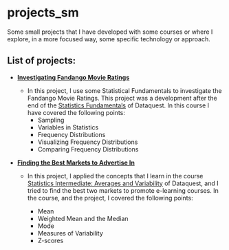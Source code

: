# projects_sm
Some small projects that I have developed with some courses or where I explore, in a more focused way, some specific technology or approach.

## List of projects:

- [**Investigating Fandango Movie Ratings**](https://github.com/VitorSousa5/projects_sm/tree/main/Investigating%20Fandango%20Movie%20Ratings)

  - In this project, I use some Statistical Fundamentals to investigate the Fandango Movie Ratings. This project was a development after the end of the [Statistics Fundamentals](https://app.dataquest.io/course/statistics-fundamentals) of Dataquest. In this course I have covered the following points:
    - Sampling
    - Variables in Statistics
    - Frequency Distributions
    - Visualizing Frequency Distributions 
    - Comparing Frequency Distributions

- [**Finding the Best Markets to Advertise In**](https://github.com/VitorSousa5/projects_sm/tree/main/Finding%20the%20Best%20Markets%20to%20Advertise%20In)

  - In this project, I applied the concepts that I learn in the course [Statistics Intermediate: Averages and Variability](https://app.dataquest.io/course/statistics-intermediate) of Dataquest, and I tried to find the best two markets to promote e-learning courses. In the course, and the project, I covered the following points:

    - Mean
    - Weighted Mean and the Median
    - Mode
    - Measures of Variability
    - Z-scores
